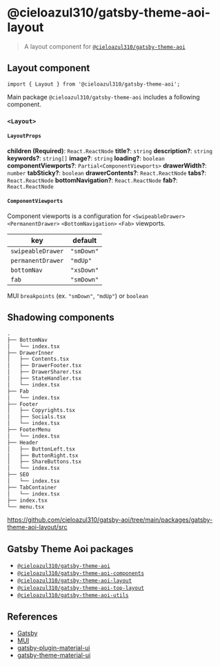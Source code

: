 # @cieloazul310/gatsby-theme-aoi-layout

> A layout component for [`@cieloazul310/gatsby-theme-aoi`]

## Layout component

```tsx
import { Layout } from '@cieloazul310/gatsby-theme-aoi';
```

Main package `@cieloazul310/gatsby-theme-aoi` includes a following component.

### `<Layout>`

#### `LayoutProps`

**children (Required)**: `React.ReactNode`
**title?**: `string`
**description?**: `string`
**keywords?**: `string[]`
**image?**: `string`
**loading?**: `boolean`
**componentViewports?**: `Partial<ComponentViewports>`
**drawerWidth?**: `number`
**tabSticky?**: `boolean`
**drawerContents?**: `React.ReactNode`
**tabs?**: `React.ReactNode`
**bottomNavigation?**: `React.ReactNode`
**fab?**: `React.ReactNode`

#### `ComponentViewports`

Component viewports is a configuration for `<SwipeableDrawer>` `<PermanentDrawer>` `<BottomNavigation>` `<Fab>` viewports.

| key               | default    |
|-------------------|------------|
| `swipeableDrawer` | `"smDown"` |
| `permanentDrawer` | `"mdUp"`   |
| `bottomNav`       | `"xsDown"` |
| `fab`             | `"smDown"` |

MUI `breakpoints` (ex. `"smDown"`, `"mdUp"`) or `boolean`

## Shadowing components

```txt
.
├── BottomNav
│   └── index.tsx
├── DrawerInner
│   ├── Contents.tsx
│   ├── DrawerFooter.tsx
│   ├── DrawerSharer.tsx
│   ├── StateHandler.tsx
│   └── index.tsx
├── Fab
│   └── index.tsx
├── Footer
│   ├── Copyrights.tsx
│   ├── Socials.tsx
│   └── index.tsx
├── FooterMenu
│   └── index.tsx
├── Header
│   ├── ButtonLeft.tsx
│   ├── ButtonRight.tsx
│   ├── ShareButtons.tsx
│   └── index.tsx
├── SEO
│   └── index.tsx
├── TabContainer
│   └── index.tsx
├── index.tsx
└── menu.tsx
```

<https://github.com/cieloazul310/gatsby-aoi/tree/main/packages/gatsby-theme-aoi-layout/src>

## Gatsby Theme Aoi packages

- [`@cieloazul310/gatsby-theme-aoi`]
- [`@cieloazul310/gatsby-theme-aoi-components`]
- [`@cieloazul310/gatsby-theme-aoi-layout`]
- [`@cieloazul310/gatsby-theme-aoi-top-layout`]
- [`@cieloazul310/gatsby-theme-aoi-utils`]

## References

- [Gatsby]
- [MUI]
- [gatsby-plugin-material-ui](https://github.com/hupe1980/gatsby-plugin-material-ui)
- [gatsby-theme-material-ui](https://github.com/hupe1980/gatsby-theme-material-ui)

[Gatsby]: https://www.gatsbyjs.com/ "Gatsby"
[MUI]: https://mui.org/ "MUI"

[Gatsby Themes]: https://gatsbyjs.com/docs/themes/ "Themes"
[Gatsby Starters]: https://www.gatsbyjs.com/docs/starters/ "Gatsby Starters"
[Shadowing]: https://www.gatsbyjs.com/docs/how-to/plugins-and-themes/shadowing/ "Shadowing in Gatsby Themes"
[Gatsby Link]: https://www.gatsbyjs.com/docs/reference/built-in-components/gatsby-link/ "Gatsby Link API"

[`@cieloazul310/gatsby-theme-aoi`]: https://github.com/cieloazul310/gatsby-aoi/tree/main/packages/gatsby-theme-aoi
[`@cieloazul310/gatsby-theme-aoi-components`]: https://github.com/cieloazul310/gatsby-aoi/tree/main/packages/gatsby-theme-aoi-components
[`@cieloazul310/gatsby-theme-aoi-layout`]: https://github.com/cieloazul310/gatsby-aoi/tree/main/packages/gatsby-theme-aoi-layout
[`@cieloazul310/gatsby-theme-aoi-top-layout`]: https://github.com/cieloazul310/gatsby-aoi/tree/main/packages/gatsby-theme-aoi-top-layout
[`@cieloazul310/gatsby-theme-aoi-utils`]: https://github.com/cieloazul310/gatsby-aoi/tree/main/packages/gatsby-theme-aoi-utils
